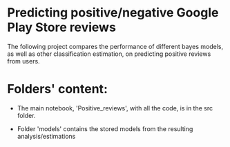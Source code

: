 # Predicting positive/negative Google Play Store reviews

The following project compares the performance of different bayes models, as well as other classification estimation, on predicting positive reviews from users.

# Folders' content:

*   The main notebook, 'Positive_reviews', with all the code, is in the src folder.

*   Folder 'models' contains the stored models from the resulting analysis/estimations